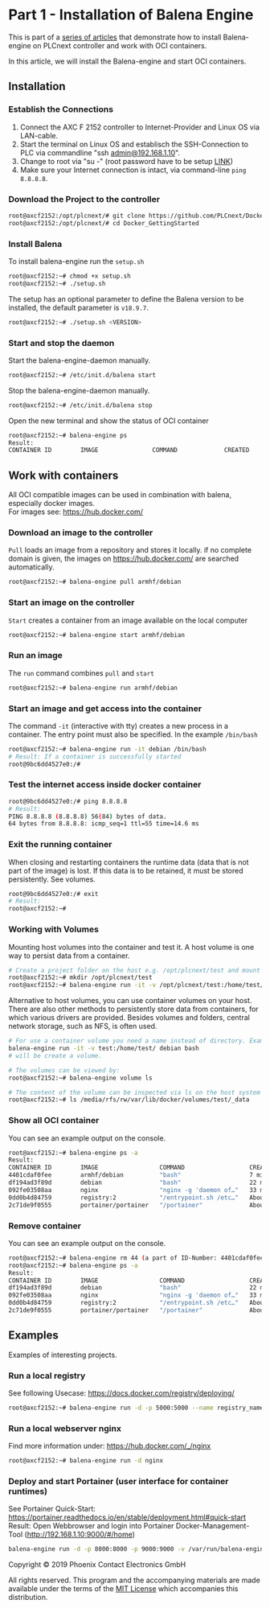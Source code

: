 # Part 1 - Installation of Balena Engine

This is part of a [series of articles](https://github.com/PLCnext/docker_gettingstarted) that demonstrate how to install Balena-engine on PLCnext controller and work with OCI containers.

In this article, we will install the Balena-engine and start OCI containers.

## Installation

### Establish the Connections

1. Connect the AXC F 2152 controller to Internet-Provider and Linux OS via LAN-cable.
2. Start the terminal on Linux OS and establisch the SSH-Connection to PLC via commandline "ssh admin@192.168.1.10".
3. Change to root via "su -" (root password have to be setup [LINK](http://plcnext-infocenter.s3-website.eu-central-1.amazonaws.com/PLCnext_Technology_InfoCenter/PLCnext_Technology_InfoCenter/Operating_System/Root_rights.htm?d_f=false))
4. Make sure your Internet connection is intact, via command-line `ping 8.8.8.8`.

### Download the Project to the controller

```bash
root@axcf2152:/opt/plcnext/# git clone https://github.com/PLCnext/Docker_GettingStarted.git
root@axcf2152:/opt/plcnext/# cd Docker_GettingStarted
```

### Install Balena

To install balena-engine run the `setup.sh`

```bash
root@axcf2152:~# chmod +x setup.sh
root@axcf2152:~# ./setup.sh
```

The setup has an optional parameter to define the Balena version to be installed, the default parameter is `v18.9.7`.

```bash
root@axcf2152:~# ./setup.sh <VERSION>
```

### Start and stop the daemon

Start the balena-engine-daemon manually.

```bash
root@axcf2152:~# /etc/init.d/balena start
```

Stop the balena-engine-daemon manually.

```bash
root@axcf2152:~# /etc/init.d/balena stop
```

Open the new terminal and show the status of OCI container

```bash
root@axcf2152:~# balena-engine ps
Result:
CONTAINER ID        IMAGE               COMMAND             CREATED             STATUS              PORTS               NAMES
```

## Work with containers

All OCI compatible images can be used in combination with balena, especially docker images.  
For images see: https://hub.docker.com/

### Download an image to the controller

`Pull` loads an image from a repository and stores it locally. if no complete domain is given, the images on https://hub.docker.com/ are searched automatically.

```bash
root@axcf2152:~# balena-engine pull armhf/debian
```

### Start an image on the controller

`Start` creates a container from an image available on the local computer

```bash
root@axcf2152:~# balena-engine start armhf/debian
```

### Run an image

The `run` command combines `pull` and `start`

```bash
root@axcf2152:~# balena-engine run armhf/debian
```

### Start an image and get access into the container

The command `-it` (interactive with tty) creates a new process in a container. The entry point must also be specified. In the example `/bin/bash`

```bash
root@axcf2152:~# balena-engine run -it debian /bin/bash
# Result: If a container is successfully started
root@9bc6dd4527e0:/#
```

### Test the internet access inside docker container

```bash
root@9bc6dd4527e0:/# ping 8.8.8.8
# Result:
PING 8.8.8.8 (8.8.8.8) 56(84) bytes of data.
64 bytes from 8.8.8.8: icmp_seq=1 ttl=55 time=14.6 ms
```

### Exit the running container

When closing and restarting containers the runtime data (data that is not part of the image) is lost. If this data is to be retained, it must be stored persistently. See volumes.

```bash
root@9bc6dd4527e0:/# exit
# Result:
root@axcf2152:~#
```

### Working with Volumes

Mounting host volumes into the container and test it. A host volume is one way to persist data from a container.

```bash
# Create a project folder on the host e.g. /opt/plcnext/test and mount it in the container as /home/test/
root@axcf2152:~# mkdir /opt/plcnext/test
root@axcf2152:~# balena-engine run -it -v /opt/plcnext/test:/home/test/ debian bash
```

Alternative to host volumes, you can use container volumes on your host.
There are also other methods to persistently store data from containers, for which various drivers are provided. Besides volumes and folders, central network storage, such as NFS, is often used.

```bash
# For use a container volume you need a name instead of directory. Example:
balena-engine run -it -v test:/home/test/ debian bash
# will be create a volume.

# The volumes can be viewed by:
root@axcf2152:~# balena-engine volume ls

# The content of the volume can be inspected via ls on the host system
root@axcf2152:~# ls /media/rfs/rw/var/lib/docker/volumes/test/_data
```

### Show all OCI container

You can see an example output on the console.

```bash
root@axcf2152:~# balena-engine ps -a
Result:
CONTAINER ID        IMAGE                 COMMAND                  CREATED             STATUS                       PORTS                                            NAMES
4401cdaf0fee        armhf/debian          "bash"                   7 minutes ago       Exited (130) 8 seconds ago                                                    cranky_mayer
df194ad3f89d        debian                "bash"                   22 minutes ago      Exited (0) 21 minutes ago                                                     agitated_austin
092fe03508aa        nginx                 "nginx -g 'daemon of…"   33 minutes ago      Exited (0) 31 minutes ago                                                     magical_antonelli
0dd0b4d84759        registry:2            "/entrypoint.sh /etc…"   About an hour ago   Up About an hour             5000/tcp, 0.0.0.0:5000->5000/tcp                 registry_name
2c71de9f0555        portainer/portainer   "/portainer"             About an hour ago   Up About an hour             0.0.0.0:18000->8000/tcp, 0.0.0.0:19000->9000/tcp frosty_mclean
```

### Remove container

You can see an example output on the console.

```bash
root@axcf2152:~# balena-engine rm 44 (a part of ID-Number: 4401cdaf0fee)
root@axcf2152:~# balena-engine ps -a
Result:
CONTAINER ID        IMAGE                 COMMAND                  CREATED             STATUS                       PORTS                                            NAMES
df194ad3f89d        debian                "bash"                   22 minutes ago      Exited (0) 21 minutes ago                                                     agitated_austin
092fe03508aa        nginx                 "nginx -g 'daemon of…"   33 minutes ago      Exited (0) 31 minutes ago                                                     magical_antonelli
0dd0b4d84759        registry:2            "/entrypoint.sh /etc…"   About an hour ago   Up About an hour             5000/tcp, 0.0.0.0:5000->5000/tcp                 registry_name
2c71de9f0555        portainer/portainer   "/portainer"             About an hour ago   Up About an hour             0.0.0.0:18000->8000/tcp, 0.0.0.0:19000->9000/tcp frosty_mclean
```

## Examples

Examples of interesting projects.

### Run a local registry

See following Usecase: https://docs.docker.com/registry/deploying/

```bash
root@axcf2152:~# balena-engine run -d -p 5000:5000 --name registry_name registry:2
```

### Run a local webserver nginx

Find more information under: https://hub.docker.com/_/nginx

```bash
root@axcf2152:~# balena-engine run -d nginx
```

### Deploy and start Portainer (user interface for container runtimes)

See Portainer Quick-Start: https://portainer.readthedocs.io/en/stable/deployment.html#quick-start  
Result: Open Webbrowser and login into Portainer Docker-Management-Tool (http://192.168.1.10:9000/#/home)

```bash
balena-engine run -d -p 8000:8000 -p 9000:9000 -v /var/run/balena-engine.sock:/var/run/balena-engine.sock -v portainer_data_name:/data portainer/portainer
```

Copyright © 2019 Phoenix Contact Electronics GmbH

All rights reserved. This program and the accompanying materials are made available under the terms of the [MIT License](http://opensource.org/licenses/MIT) which accompanies this distribution.
